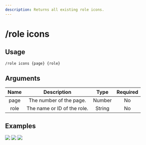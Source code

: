 ```yaml
---
description: Returns all existing role icons.
---
```


# /role icons

## Usage

```
/role icons {page} {role}
```

## Arguments

| Name | Description                 | Type   | Required |
| :--: | :-------------------------: | :----: | :------: |
| page | The number of the page.     | Number | No       |
| role | The name or ID of the role. | String | No       |

## Examples

![](https://github.com/xNickyDev/Forkman/assets/111157596/4249f9e1-aa53-4e72-971e-fcbab560516f)
![](https://github.com/xNickyDev/Forkman/assets/111157596/a18fcd30-7493-490f-ab3c-afebcf6989e6)
![](https://github.com/xNickyDev/Forkman/assets/111157596/7bc0a0f9-8403-4bb6-a134-2dca061e2ad0)